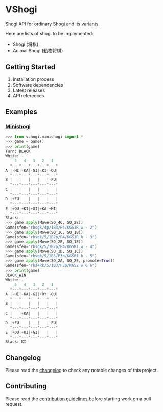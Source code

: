 # VShogi

Shogi API for ordinary Shogi and its variants.

Here are lists of shogi to be implemented:

- Shogi (将棋)
- Animal Shogi (動物将棋)

## Getting Started

1. Installation process
1. Software dependencies
1. Latest releases
1. API references

## Examples

### [Minishogi](https://en.wikipedia.org/wiki/Minishogi)

```python
>>> from vshogi.minishogi import *
>>> game = Game()
>>> print(game)
Turn: BLACK
White: -
    5   4   3   2   1
  *---*---*---*---*---*
A |-HI|-KA|-GI|-KI|-OU|
  *---*---*---*---*---*
B |   |   |   |   |-FU|
  *---*---*---*---*---*
C |   |   |   |   |   |
  *---*---*---*---*---*
D |+FU|   |   |   |   |
  *---*---*---*---*---*
E |+OU|+KI|+GI|+KA|+HI|
  *---*---*---*---*---*
Black: -
>>> game.apply(Move(SQ_4C, SQ_2E))
Game(sfen="rbsgk/4p/1B3/P4/KGS1R w - 2")
>>> game.apply(Move(SQ_1C, SQ_1B))
Game(sfen="rbsgk/5/1B2p/P4/KGS1R b - 3")
>>> game.apply(Move(SQ_2E, SQ_1E))
Game(sfen="rbsgk/5/1B2p/P4/KGSR1 w - 4")
>>> game.apply(Move(SQ_1D, SQ_1C))
Game(sfen="rbsgk/5/1B3/P3p/KGSR1 b - 5")
>>> game.apply(Move(SQ_2A, SQ_2E, promote=True))
Game(sfen="rbs+Rk/5/1B3/P3p/KGS2 w G 6")
>>> print(game)
BLACK_WIN
White: -
    5   4   3   2   1
  *---*---*---*---*---*
A |-HI|-KA|-GI|+RY|-OU|
  *---*---*---*---*---*
B |   |   |   |   |   |
  *---*---*---*---*---*
C |   |+KA|   |   |   |
  *---*---*---*---*---*
D |+FU|   |   |   |-FU|
  *---*---*---*---*---*
E |+OU|+KI|+GI|   |   |
  *---*---*---*---*---*
Black: KI
```

## Changelog

Please read the [changelog](CHANGELOG.md) to check any notable changes of this project.

## Contributing

Please read the [contribution guidelines](CONTRIBUTING.md) before starting work on a pull request.
